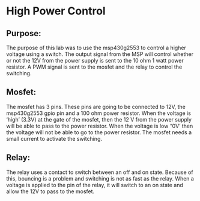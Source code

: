# High Power Control


## Purpose:
The purpose of this lab was to use the msp430g2553 to control a higher voltage using a switch. The output signal from the MSP will control whether or not the 12V from the power supply is sent to the 10 ohm 1 watt power resistor.  A PWM signal is sent to the mosfet and the relay to control the switching. 

## Mosfet: 
The mosfet has 3 pins. These pins are going to be connected to 12V, the msp430g2553 gpio pin and a 100 ohm power resistor. When the voltage is ‘high’ (3.3V) at the gate of the mosfet, then the 12 V from the power supply will be able to pass to the power resistor. When the voltage is low “0V’ then the voltage will not be able to go to the power resistor.  The mosfet needs a small current to activate the switching.

## Relay: 
The relay uses a contact to switch between an off and on state. Because of this, bouncing is a problem and switching is not as fast as the relay.  When a voltage is applied to the pin of the relay, it will switch to an on state and allow the 12V to pass to the mosfet.

